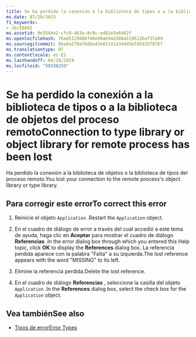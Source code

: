 ```yaml
---
title: Se ha perdido la conexión a la biblioteca de tipos o a la biblioteca de objetos del proceso remoto
ms.date: 07/20/2015
f1_keywords:
- vbrID442
ms.assetid: 9e3544e2-cfc9-463a-8c0c-ed82e5e6462f
ms.openlocfilehash: 76ad5129086f40e99ab94d308a519512baf37a89
ms.sourcegitcommit: 0be8a279af6d8a43e03141e349d3efd5d35f8767
ms.translationtype: HT
ms.contentlocale: es-ES
ms.lasthandoff: 04/18/2019
ms.locfileid: "59338259"
---
```

# <a name="connection-to-type-library-or-object-library-for-remote-process-has-been-lost"></a><span data-ttu-id="8dda8-102">Se ha perdido la conexión a la biblioteca de tipos o a la biblioteca de objetos del proceso remoto</span><span class="sxs-lookup"><span data-stu-id="8dda8-102">Connection to type library or object library for remote process has been lost</span></span>
<span data-ttu-id="8dda8-103">Ha perdido la conexión a la biblioteca de objetos o la biblioteca de tipos del proceso remoto.</span><span class="sxs-lookup"><span data-stu-id="8dda8-103">You lost your connection to the remote process's object library or type library.</span></span>  
  
## <a name="to-correct-this-error"></a><span data-ttu-id="8dda8-104">Para corregir este error</span><span class="sxs-lookup"><span data-stu-id="8dda8-104">To correct this error</span></span>  
  
1. <span data-ttu-id="8dda8-105">Reinicie el objeto `Application` .</span><span class="sxs-lookup"><span data-stu-id="8dda8-105">Restart the `Application` object.</span></span>  
  
2. <span data-ttu-id="8dda8-106">En el cuadro de diálogo de error a través del cual accedió a este tema de ayuda, haga clic en **Aceptar** para mostrar el cuadro de diálogo **Referencias** .</span><span class="sxs-lookup"><span data-stu-id="8dda8-106">In the error dialog box through which you entered this Help topic, click **OK** to display the **References** dialog box.</span></span> <span data-ttu-id="8dda8-107">La referencia perdida aparece con la palabra "Falta" a su izquierda.</span><span class="sxs-lookup"><span data-stu-id="8dda8-107">The lost reference appears with the word "MISSING" to its left.</span></span>  
  
3. <span data-ttu-id="8dda8-108">Elimine la referencia perdida.</span><span class="sxs-lookup"><span data-stu-id="8dda8-108">Delete the lost reference.</span></span>  
  
4. <span data-ttu-id="8dda8-109">En el cuadro de diálogo **Referencias** , seleccione la casilla del objeto `Application` .</span><span class="sxs-lookup"><span data-stu-id="8dda8-109">In the **References** dialog box, select the check box for the `Application` object.</span></span>  
  
## <a name="see-also"></a><span data-ttu-id="8dda8-110">Vea también</span><span class="sxs-lookup"><span data-stu-id="8dda8-110">See also</span></span>

- [<span data-ttu-id="8dda8-111">Tipos de error</span><span class="sxs-lookup"><span data-stu-id="8dda8-111">Error Types</span></span>](../../visual-basic/programming-guide/language-features/error-types.md)
